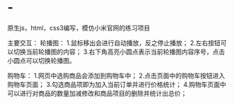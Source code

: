 # -
原生js，html，css3编写，模仿小米官网的练习项目

主要交互：
  轮播图：
1.鼠标移出会进行自动播放，反之停止播放；
2.左右按钮可以切换当前轮播图的内容；
3.右下角高亮小圆点表示当前轮播图内容序号，点击小圆点可以切换轮播图。

  购物车：
1.网页中选购商品会添加到购物车中；
2.点击页面中的购物车按钮进入购物车页面；
3.勾选商品项即为加入当前订单并进行价格统计；
4.购物车页面中可以进行对商品的数量加减修改和商品项目的删除并统计出总价；

